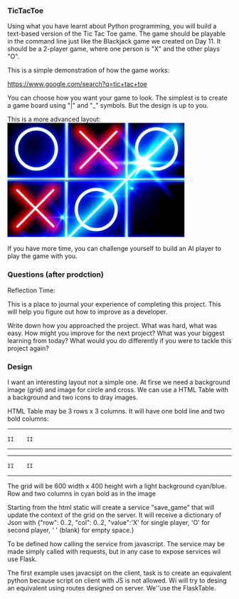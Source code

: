 ### TicTacToe

Using what you have learnt about Python programming, you will build a text-based version of the Tic Tac Toe game. The game should be playable in the command line just like the Blackjack game we created on Day 11. It should be a 2-player game, where one person is "X" and the other plays "O".

This is a simple demonstration of how the game works:

https://www.google.com/search?q=tic+tac+toe

You can choose how you want your game to look. The simplest is to create a game board using "|" and "_" symbols. But the design is up to you. 

This is a more advanced layout:
![ticatactoe example](image.webp "TicTacToe")

If you have more time, you can challenge yourself to build an AI player to play the game with you.

### Questions (after prodction)
Reflection Time:

This is a place to journal your experience of completing this project. This will help you figure out how to improve as a developer.

Write down how you approached the project. What was hard, what was easy. How might you improve for the next project? What was your biggest learning from today? What would you do differently if you were to tackle this project again?

### Design
I want an interesting layout not a simple one. At firse we need a background image (grid) and image for circle and cross. We can use a HTML Table with a background and two icons to dray images.

HTML Table may be 3 rows x 3 columns. It will have one bold line and two bold columns:
____ ____ ____

    II    II
______________
______________

    II    II
____ ____ ____

The grid will be 600 width x 400 height wirh a light background cyan/blue. Row and two columns in cyan bold as in the image

Starting from the html static will create a service "save_game" that will update the context of the grid on the server. It will receive a dictionary of Json with {"row": 0..2, "col": 0..2, "value":'X' for single player, 'O' for second player, ' ' (blank) for empty space.}

To be defined how calling the service from javascript. The service may be made simply called with requests, but in any case to expose services wil use Flask. 

The first example uses javacsipt on the client, task is to create an equivalent python because script on client with JS is not allowed. Wi will try to desing an equivalent using routes designed on server. We''use the FlaskTable.